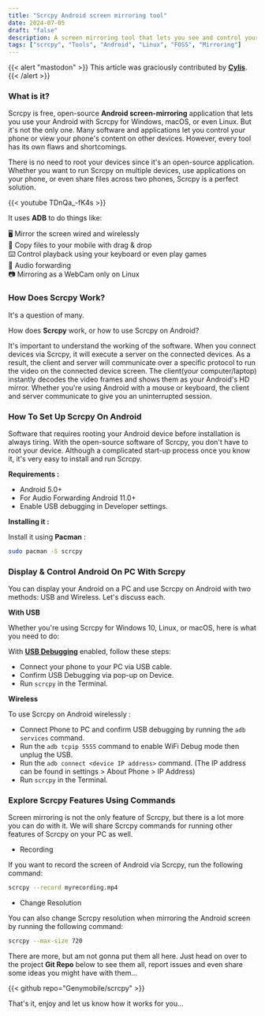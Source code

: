 ```yaml
---
title: "Scrcpy Android screen mirroring tool"
date: 2024-07-05
draft: "false"
description: A screen mirroring tool that lets you see and control your android phone from your PC
tags: ["scrcpy", "Tools", "Android", "Linux", "FOSS", "Mirroring"]
---
```

{{< alert "mastodon" >}}
This article was graciously contributed by [**Cylis**](https://fosstodon.org/@Cylis@mas.to).
{{< /alert >}}

### What is it?

Scrcpy is free, open-source **Android screen-mirroring** application that lets you use your Android with Scrcpy for Windows, macOS, or even Linux. But it's not the only one. Many software and applications let you control your phone or view your phone's content on other devices. However, every tool has its own flaws and shortcomings.

There is no need to root your devices since it's an open-source application. Whether you want to run Scrcpy on multiple devices, use applications on your phone, or even share files across two phones, Scrcpy is a perfect solution.

{{< youtube TDnQa_-fK4s >}}

It uses **ADB** to do things like:

🖥️ Mirror the screen wired and wirelessly<br>
📂 Copy files to your mobile with drag & drop<br>
⌨️ Control playback using your keyboard or even play games<br>
🎵 Audio forwarding<br>
📷 Mirroring as a WebCam only on Linux

### How Does Scrcpy Work?

It's a question of many.

How does **Scrcpy** work, or how to use Scrcpy on Android?

It's important to understand the working of the software. When you connect devices via Scrcpy, it will execute a server on the connected devices. As a result, the client and server will communicate over a specific protocol to run the video on the connected device screen. The client(your computer/laptop) instantly decodes the video frames and shows them as your Android's HD mirror. Whether you're using Android with a mouse or keyboard, the client and server communicate to give you an uninterrupted session.

### How To Set Up Scrcpy On Android

Software that requires rooting your Android device before installation is always tiring. With the open-source software of Scrcpy, you don't have to root your device. Although a complicated start-up process once you know it, it's very easy to install and run Scrcpy.

**Requirements :**

- Android 5.0+
- For Audio Forwarding Android 11.0+
- Enable USB debugging in Developer settings.

**Installing it :**

Install it using **Pacman** :

```Bash
sudo pacman -S scrcpy
```

### Display & Control Android On PC With Scrcpy

You can display your Android on a PC and use Scrcpy on Android with two methods: USB and Wireless. Let's discuss each.

**With USB**

Whether you're using Scrcpy for Windows 10, Linux, or macOS, here is what you need to do:

With [**USB Debugging**](https://www.microfocus.com/documentation/silk-test/200/en/silk4j-help-en/GUID-BE1EA2BA-EFF2-4B2D-8F09-4BEE0947DFB2.html) enabled, follow these steps:

* Connect your phone to your PC via USB cable.
* Confirm USB Debugging via pop-up on Device.
* Run `scrcpy` in the Terminal.

**Wireless**

To use Scrcpy on Android wirelessly :

* Connect Phone to PC and confirm USB debugging by running the `adb services` command.
* Run the `adb tcpip 5555` command to enable WiFi Debug mode then unplug the USB.
* Run the `adb connect <device IP address>` command. (The IP address can be found in settings > About Phone > IP Address)
* Run `scrcpy` in the Terminal.

### Explore Scrcpy Features Using Commands

Screen mirroring is not the only feature of Scrcpy, but there is a lot more you can do with it. We will share Scrcpy commands for running other features of Scrcpy on your PC as well.

* Recording

If you want to record the screen of Android via Scrcpy, run the following command:

```Bash
scrcpy --record myrecording.mp4
```

* Change Resolution

You can also change Scrcpy resolution when mirroring the Android screen by running the following command:

```Bash
scrcpy --max-size 720
```

There are more, but am not gonna put them all here. Just head on over to the project **Git Repo** below to see them all, report issues and even share some ideas you might have with them...

{{< github repo="Genymobile/scrcpy" >}}

That's it, enjoy and let us know how it works for you...
